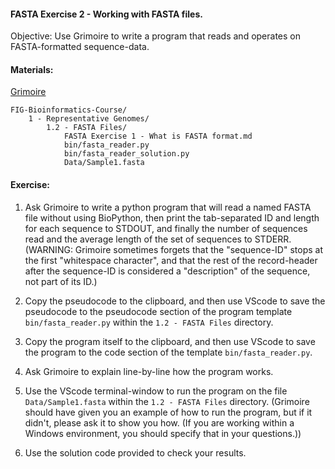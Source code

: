 #### FASTA Exercise 2 - Working with FASTA files.

Objective: Use Grimoire to write a program that reads and operates on FASTA-formatted sequence-data.

#### Materials: 

[Grimoire](https://chat.openai.com/g/g-n7Rs0IK86-grimoire)
``` 
FIG-Bioinformatics-Course/
    1 - Representative Genomes/
        1.2 - FASTA Files/
            FASTA Exercise 1 - What is FASTA format.md
            bin/fasta_reader.py
            bin/fasta_reader_solution.py
            Data/Sample1.fasta
```

#### Exercise:

1. Ask Grimoire to write a python program that will read a named FASTA file without using BioPython, then print the tab-separated ID and length for each sequence to STDOUT, and finally the number of sequences read and the average length of the set of sequences to STDERR. 
(WARNING: Grimoire sometimes forgets that the "sequence-ID" stops at the first 
"whitespace character", and that the rest of the record-header after the
sequence-ID is considered a "description" of the sequence, not part of its ID.)

2. Copy the pseudocode to the clipboard, and then use VScode to save the pseudocode to the pseudocode section of the program template `bin/fasta_reader.py` within the `1.2 - FASTA Files` directory.

3. Copy the program itself to the clipboard, and then use VScode to save the program to the code section of the template `bin/fasta_reader.py`.

4. Ask Grimoire to explain line-by-line how the program works.

5. Use the VScode terminal-window to run the program on the file `Data/Sample1.fasta` within the `1.2 - FASTA Files` directory. (Grimoire should have given you an example of how to run the program, but if it didn't, please ask it to show you how. (If you are working within a Windows environment, you should specify that in your questions.))

6. Use the solution code provided to check your results.
